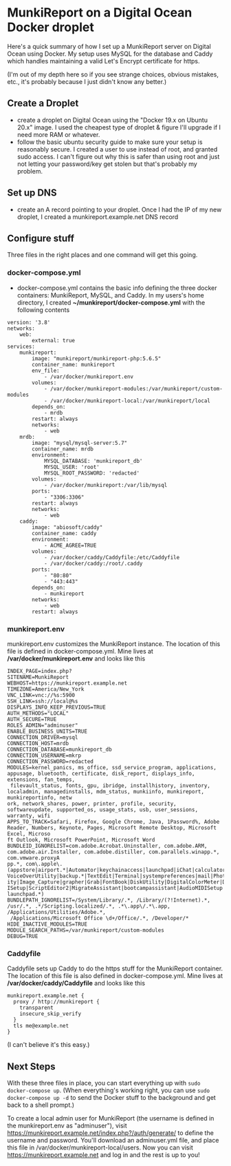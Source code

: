 # MunkiReport on a Digital Ocean Docker droplet

Here's a quick summary of how I set up a MunkiReport server on Digital Ocean using Docker. My setup uses MySQL for the database and Caddy which handles maintaining a valid Let's Encrypt certificate for https.

(I'm out of my depth here so if you see strange choices, obvious mistakes, etc., it's probably because I just didn't know any better.)

## Create a Droplet 
- create a droplet on Digital Ocean using the "Docker 19.x on Ubuntu 20.x" image. I used the cheapest type of droplet & figure I'll upgrade if I need more RAM or whatever.
- follow the basic ubuntu security guide to make sure your setup is reasonably secure. I created a user to use instead of root, and granted sudo access. I can't figure out why this is safer than using root and just not letting your password/key get stolen but that's probably my problem.

## Set up DNS
- create an A record pointing to your droplet. Once I had the IP of my new droplet, I created a munkireport.example.net DNS record

## Configure stuff
Three files in the right places and one command will get this going.

### docker-compose.yml
- docker-compose.yml contains the basic info defining the three docker containers: MunkiReport, MySQL, and Caddy.
In my users's home directory, I created **~/munkireport/docker-compose.yml** with the following contents

```
version: '3.8'
networks:
    web:
        external: true
services:
    munkireport:
        image: "munkireport/munkireport-php:5.6.5"
        container_name: munkireport
        env_file:
            - /var/docker/munkireport.env
        volumes:
            - /var/docker/munkireport-modules:/var/munkireport/custom-modules
            - /var/docker/munkireport-local:/var/munkireport/local
        depends_on:
            - mrdb
        restart: always
        networks:
            - web
    mrdb:
        image: "mysql/mysql-server:5.7"
        container_name: mrdb
        environment:
            MYSQL_DATABASE: 'munkireport_db'
            MYSQL_USER: 'root'
            MYSQL_ROOT_PASSWORD: 'redacted'
        volumes:
            - /var/docker/munkireport:/var/lib/mysql
        ports:
            - "3306:3306"
        restart: always
        networks:
            - web
    caddy:
        image: "abiosoft/caddy"
        container_name: caddy
        environment:
            - ACME_AGREE=TRUE
        volumes:
            - /var/docker/caddy/Caddyfile:/etc/Caddyfile
            - /var/docker/caddy:/root/.caddy
        ports:
            - "80:80"
            - "443:443"
        depends_on:
            - munkireport
        networks:
            - web
        restart: always
```

### munkireport.env 
munkireport.env customizes the MunkiReport instance.
The location of this file is defined in docker-compose.yml. Mine lives at **/var/docker/munkireport.env** and looks like this

```
INDEX_PAGE=index.php?
SITENAME=MunkiReport
WEBHOST=https://munkireport.example.net
TIMEZONE=America/New_York
VNC_LINK=vnc://%s:5900
SSH_LINK=ssh://local@%s
DISPLAYS_INFO_KEEP_PREVIOUS=TRUE
AUTH_METHODS="LOCAL"
AUTH_SECURE=TRUE
ROLES_ADMIN="adminuser"
ENABLE_BUSINESS_UNITS=TRUE
CONNECTION_DRIVER=mysql
CONNECTION_HOST=mrdb
CONNECTION_DATABASE=munkireport_db
CONNECTION_USERNAME=mkrp
CONNECTION_PASSWORD=redacted
MODULES=kernel_panics, ms_office, ssd_service_program, applications, appusage, bluetooth, certificate, disk_report, displays_info, extensions, fan_temps,
 filevault_status, fonts, gpu, ibridge, installhistory, inventory, localadmin, managedinstalls, mdm_status, munkiinfo, munkireport, munkireportinfo, netw
ork, network_shares, power, printer, profile, security, softwareupdate, supported_os, usage_stats, usb, user_sessions, warranty, wifi
APPS_TO_TRACK=Safari, Firefox, Google Chrome, Java, 1Password%, Adobe Reader, Numbers, Keynote, Pages, Microsoft Remote Desktop, Microsoft Excel, Microso
ft Outlook, Microsoft PowerPoint, Microsoft Word
BUNDLEID_IGNORELIST=com.adobe.Acrobat.Uninstaller, com.adobe.ARM, com.adobe.air.Installer, com.adobe.distiller, com.parallels.winapp.*, com.vmware.proxyA
pp.*, com\.apple\.(appstore|airport.*|Automator|keychainaccess|launchpad|iChat|calculator|iCal|Chess|ColorSyncUtility|AddressBook|ActivityMonitor|iTunes|
VoiceOverUtility|backup.*|TextEdit|Terminal|systempreferences|mail|PhotoBooth|gamecenter|Preview|Safari|Stickies|RAIDUtility|QuickTimePlayerX|NetworkUtil
ity|Image_Capture|grapher|Grab|FontBook|DiskUtility|DigitalColorMeter|Dictionary|dashboardlauncher|DVDPlayer|Console|BluetoothFileExchange|audio.AudioMID
ISetup|ScriptEditor2|MigrateAssistant|bootcampassistant|AudioMIDISetup|Photos|iBooksX|exposelauncher|Maps|FaceTime|reminders|Notes|siri.*|SystemProfiler|
launchpad.*)
BUNDLEPATH_IGNORELIST=/System/Library/.*, /Library/(?!Internet).*, /usr/.*, .*/Scripting.localized/.*, .*\.app\/.*\.app, /Applications/Utilities/Adobe.*,
 /Applications/Microsoft Office \d+/Office/.*, /Developer/*
HIDE_INACTIVE_MODULES=TRUE
MODULE_SEARCH_PATHS=/var/munkireport/custom-modules
DEBUG=TRUE

```

### Caddyfile
Caddyfile sets up Caddy to do the https stuff for the MunkiReport container.
The location of this file is also defined in docker-compose.yml. Mine lives at **/var/docker/caddy/Caddyfile** and looks like this

```
munkireport.example.net {
  proxy / http://munkireport {
    transparent
    insecure_skip_verify
  }
  tls me@example.net
}

```
(I can't believe it's this easy.)

## Next Steps

With these three files in place, you can start everything up with `sudo docker-compose up`. (When everything's working right, you can use `sudo docker-compose up -d` to send the Docker stuff to the background and get back to a shell prompt.)

To create a local admin user for MunkiReport (the username is defined in the munkireport.env as "adminuser"), visit 
https://munkireport.example.net/index.php?/auth/generate/ to define the username and password. You'll download an adminuser.yml file, and place this file in /var/docker/munkireport-local/users.
Now you can visit https://munkireport.example.net and log in and the rest is up to you!
